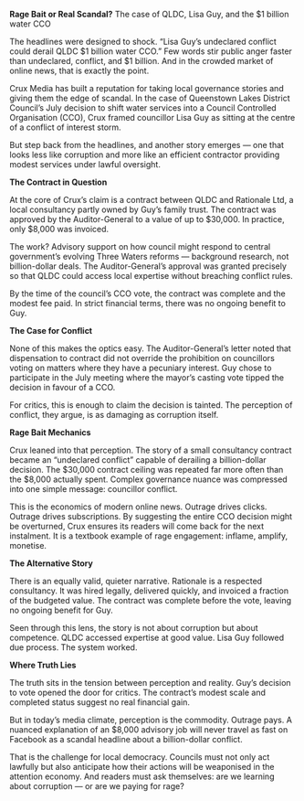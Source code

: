 **Rage Bait or Real Scandal?**
The case of QLDC, Lisa Guy, and the $1 billion water CCO

The headlines were designed to shock. “Lisa Guy’s undeclared conflict could derail QLDC $1 billion water CCO.” Few words stir public anger faster than undeclared, conflict, and $1 billion. And in the crowded market of online news, that is exactly the point.

Crux Media has built a reputation for taking local governance stories and giving them the edge of scandal. In the case of Queenstown Lakes District Council’s July decision to shift water services into a Council Controlled Organisation (CCO), Crux framed councillor Lisa Guy as sitting at the centre of a conflict of interest storm.

But step back from the headlines, and another story emerges — one that looks less like corruption and more like an efficient contractor providing modest services under lawful oversight.

**The Contract in Question**

At the core of Crux’s claim is a contract between QLDC and Rationale Ltd, a local consultancy partly owned by Guy’s family trust. The contract was approved by the Auditor-General to a value of up to $30,000. In practice, only $8,000 was invoiced.

The work? Advisory support on how council might respond to central government’s evolving Three Waters reforms — background research, not billion-dollar deals. The Auditor-General’s approval was granted precisely so that QLDC could access local expertise without breaching conflict rules.

By the time of the council’s CCO vote, the contract was complete and the modest fee paid. In strict financial terms, there was no ongoing benefit to Guy.

**The Case for Conflict**

None of this makes the optics easy. The Auditor-General’s letter noted that dispensation to contract did not override the prohibition on councillors voting on matters where they have a pecuniary interest. Guy chose to participate in the July meeting where the mayor’s casting vote tipped the decision in favour of a CCO.

For critics, this is enough to claim the decision is tainted. The perception of conflict, they argue, is as damaging as corruption itself.

**Rage Bait Mechanics**

Crux leaned into that perception. The story of a small consultancy contract became an “undeclared conflict” capable of derailing a billion-dollar decision. The $30,000 contract ceiling was repeated far more often than the $8,000 actually spent. Complex governance nuance was compressed into one simple message: councillor conflict.

This is the economics of modern online news. Outrage drives clicks. Outrage drives subscriptions. By suggesting the entire CCO decision might be overturned, Crux ensures its readers will come back for the next instalment. It is a textbook example of rage engagement: inflame, amplify, monetise.

**The Alternative Story**

There is an equally valid, quieter narrative. Rationale is a respected consultancy. It was hired legally, delivered quickly, and invoiced a fraction of the budgeted value. The contract was complete before the vote, leaving no ongoing benefit for Guy.

Seen through this lens, the story is not about corruption but about competence. QLDC accessed expertise at good value. Lisa Guy followed due process. The system worked.

**Where Truth Lies**

The truth sits in the tension between perception and reality. Guy’s decision to vote opened the door for critics. The contract’s modest scale and completed status suggest no real financial gain.

But in today’s media climate, perception is the commodity. Outrage pays. A nuanced explanation of an $8,000 advisory job will never travel as fast on Facebook as a scandal headline about a billion-dollar conflict.

That is the challenge for local democracy. Councils must not only act lawfully but also anticipate how their actions will be weaponised in the attention economy. And readers must ask themselves: are we learning about corruption — or are we paying for rage?